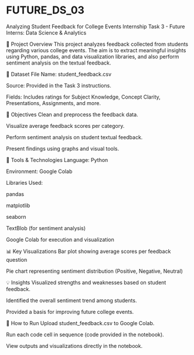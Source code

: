 # FUTURE_DS_03
Analyzing Student Feedback for College Events
Internship Task 3 - Future Interns: Data Science & Analytics

📌 Project Overview
This project analyzes feedback collected from students regarding various college events. The aim is to extract meaningful insights using Python, pandas, and data visualization libraries, and also perform sentiment analysis on the textual feedback.

📁 Dataset
File Name: student_feedback.csv

Source: Provided in the Task 3 instructions.

Fields: Includes ratings for Subject Knowledge, Concept Clarity, Presentations, Assignments, and more.

🧠 Objectives
Clean and preprocess the feedback data.

Visualize average feedback scores per category.

Perform sentiment analysis on student textual feedback.

Present findings using graphs and visual tools.

🔧 Tools & Technologies
Language: Python

Environment: Google Colab

Libraries Used:

pandas

matplotlib

seaborn

TextBlob (for sentiment analysis)

Google Colab for execution and visualization

📊 Key Visualizations
Bar plot showing average scores per feedback question

Pie chart representing sentiment distribution (Positive, Negative, Neutral)

💡 Insights
Visualized strengths and weaknesses based on student feedback.

Identified the overall sentiment trend among students.

Provided a basis for improving future college events.

📂 How to Run
Upload student_feedback.csv to Google Colab.

Run each code cell in sequence (code provided in the notebook).

View outputs and visualizations directly in the notebook.


